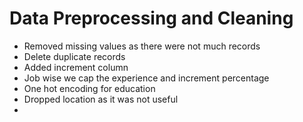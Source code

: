 # Data Preprocessing and Cleaning

* Removed missing values as there were not much records
* Delete duplicate records
* Added increment column
* Job wise we cap the experience and increment percentage
* One hot encoding for education
* Dropped location as it was not useful
*
